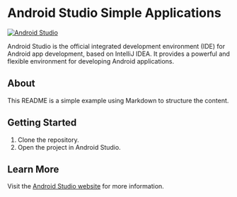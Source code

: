 # Android Studio Simple Applications

[![Android Studio](https://img.shields.io/badge/Android%20Studio-Official%20IDE-green)](https://developer.android.com/studio)

Android Studio is the official integrated development environment (IDE) for Android app development, based on IntelliJ IDEA. It provides a powerful and flexible environment for developing Android applications.

## About

This README is a simple example using Markdown to structure the content.

## Getting Started

1. Clone the repository.
2. Open the project in Android Studio.

## Learn More

Visit the [Android Studio website](https://developer.android.com/studio) for more information.


